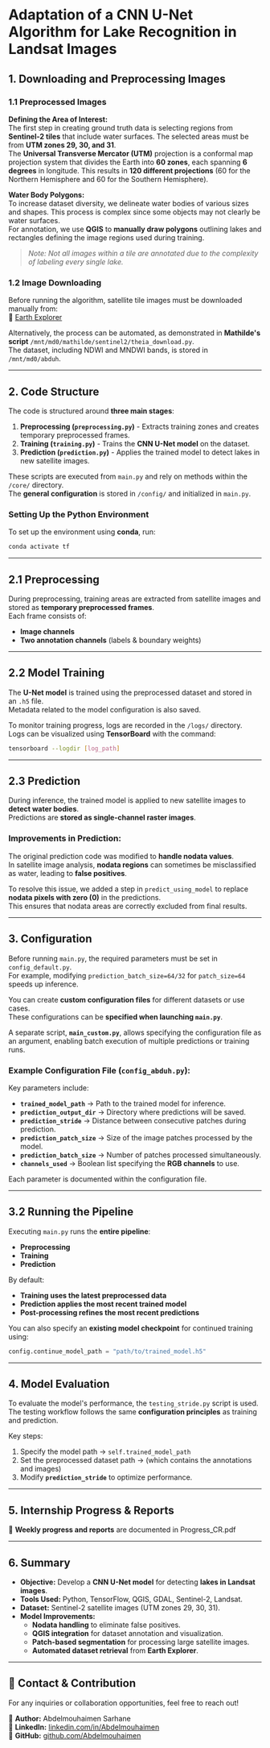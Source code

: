 # Adaptation of a CNN U-Net Algorithm for Lake Recognition in Landsat Images

## 1. Downloading and Preprocessing Images

### 1.1 Preprocessed Images

**Defining the Area of Interest:**  
The first step in creating ground truth data is selecting regions from **Sentinel-2 tiles** that include water surfaces. The selected areas must be from **UTM zones 29, 30, and 31**.  
The **Universal Transverse Mercator (UTM)** projection is a conformal map projection system that divides the Earth into **60 zones**, each spanning **6 degrees** in longitude. This results in **120 different projections** (60 for the Northern Hemisphere and 60 for the Southern Hemisphere).

**Water Body Polygons:**  
To increase dataset diversity, we delineate water bodies of various sizes and shapes. This process is complex since some objects may not clearly be water surfaces.  
For annotation, we use **QGIS** to **manually draw polygons** outlining lakes and rectangles defining the image regions used during training.

> *Note: Not all images within a tile are annotated due to the complexity of labeling every single lake.*

### 1.2 Image Downloading

Before running the algorithm, satellite tile images must be downloaded manually from:  
🔗 [Earth Explorer](https://earthexplorer.usgs.gov/)

Alternatively, the process can be automated, as demonstrated in **Mathilde's script** `/mnt/md0/mathilde/sentinel2/theia_download.py`.  
The dataset, including NDWI and MNDWI bands, is stored in `/mnt/md0/abduh`.

---

## 2. Code Structure

The code is structured around **three main stages**:

1. **Preprocessing (`preprocessing.py`)** - Extracts training zones and creates temporary preprocessed frames.
2. **Training (`training.py`)** - Trains the **CNN U-Net model** on the dataset.
3. **Prediction (`prediction.py`)** - Applies the trained model to detect lakes in new satellite images.

These scripts are executed from `main.py` and rely on methods within the `/core/` directory.  
The **general configuration** is stored in `/config/` and initialized in `main.py`.

### Setting Up the Python Environment

To set up the environment using **conda**, run:

```sh
conda activate tf
```

---

## 2.1 Preprocessing

During preprocessing, training areas are extracted from satellite images and stored as **temporary preprocessed frames**.  
Each frame consists of:
- **Image channels**
- **Two annotation channels** (labels & boundary weights)

---

## 2.2 Model Training

The **U-Net model** is trained using the preprocessed dataset and stored in an `.h5` file.  
Metadata related to the model configuration is also saved.

To monitor training progress, logs are recorded in the `/logs/` directory.  
Logs can be visualized using **TensorBoard** with the command:

```sh
tensorboard --logdir [log_path]
```

---

## 2.3 Prediction

During inference, the trained model is applied to new satellite images to **detect water bodies**.  
Predictions are **stored as single-channel raster images**.

### Improvements in Prediction:
The original prediction code was modified to **handle nodata values**.  
In satellite image analysis, **nodata regions** can sometimes be misclassified as water, leading to **false positives**.

To resolve this issue, we added a step in `predict_using_model` to replace **nodata pixels with zero (0)** in the predictions.  
This ensures that nodata areas are correctly excluded from final results.

---

## 3. Configuration

Before running `main.py`, the required parameters must be set in `config_default.py`.  
For example, modifying `prediction_batch_size=64/32` for `patch_size=64` speeds up inference.

You can create **custom configuration files** for different datasets or use cases.  
These configurations can be **specified when launching `main.py`**.  

A separate script, **`main_custom.py`**, allows specifying the configuration file as an argument, enabling batch execution of multiple predictions or training runs.

### **Example Configuration File (`config_abduh.py`):**

Key parameters include:

- **`trained_model_path`** → Path to the trained model for inference.
- **`prediction_output_dir`** → Directory where predictions will be saved.
- **`prediction_stride`** → Distance between consecutive patches during prediction.
- **`prediction_patch_size`** → Size of the image patches processed by the model.
- **`prediction_batch_size`** → Number of patches processed simultaneously.
- **`channels_used`** → Boolean list specifying the **RGB channels** to use.

Each parameter is documented within the configuration file.

---

## 3.2 Running the Pipeline

Executing `main.py` runs the **entire pipeline**:  
- **Preprocessing**
- **Training**
- **Prediction**

By default:
- **Training uses the latest preprocessed data**
- **Prediction applies the most recent trained model**
- **Post-processing refines the most recent predictions**

You can also specify an **existing model checkpoint** for continued training using:

```python
config.continue_model_path = "path/to/trained_model.h5"
```

---

## 4. Model Evaluation

To evaluate the model's performance, the `testing_stride.py` script is used.  
The testing workflow follows the same **configuration principles** as training and prediction.

Key steps:
1. Specify the model path → `self.trained_model_path`
2. Set the preprocessed dataset path → (which contains the annotations and images)
3. Modify **`prediction_stride`** to optimize performance.

---

## 5. Internship Progress & Reports

📄 **Weekly progress and reports** are documented in Progress_CR.pdf


---

## 6. Summary

- **Objective:** Develop a **CNN U-Net model** for detecting **lakes in Landsat images**.
- **Tools Used:** Python, TensorFlow, QGIS, GDAL, Sentinel-2, Landsat.
- **Dataset:** Sentinel-2 satellite images (UTM zones 29, 30, 31).
- **Model Improvements:**
  - **Nodata handling** to eliminate false positives.
  - **QGIS integration** for dataset annotation and visualization.
  - **Patch-based segmentation** for processing large satellite images.
  - **Automated dataset retrieval** from **Earth Explorer**.

---

## 📢 **Contact & Contribution**
For any inquiries or collaboration opportunities, feel free to reach out!

📌 **Author:** Abdelmouhaimen Sarhane  
🔗 **LinkedIn:** [linkedin.com/in/Abdelmouhaimen](https://linkedin.com/in/Abdelmouhaimen)  
🔗 **GitHub:** [github.com/Abdelmouhaimen](https://github.com/Abdelmouhaimen)


